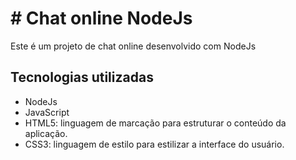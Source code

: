 # # Chat online NodeJs

Este é um projeto de chat online desenvolvido com NodeJs


## Tecnologias utilizadas

- NodeJs
- JavaScript
- HTML5: linguagem de marcação para estruturar o conteúdo da aplicação.
- CSS3: linguagem de estilo para estilizar a interface do usuário.
